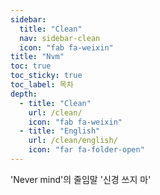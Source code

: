 ```yaml
---
sidebar:
  title: "Clean"
  nav: sidebar-clean
  icon: "fab fa-weixin"
title: "Nvm"
toc: true
toc_sticky: true
toc_label: 목차
depth: 
  - title: "Clean"
    url: /clean/
    icon: "fab fa-weixin"
  - title: "English"
    url: /clean/english/
    icon: "far fa-folder-open"
---
```

'Never mind'의 줄임말 '신경 쓰지 마'
